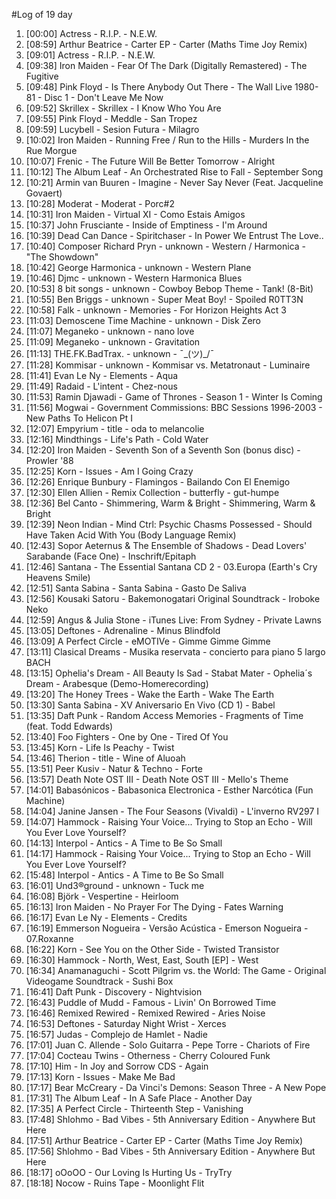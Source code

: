 #Log of 19 day

1. [00:00] Actress - R.I.P. - N.E.W.
1. [08:59] Arthur Beatrice - Carter EP - Carter (Maths Time Joy Remix)
1. [09:01] Actress - R.I.P. - N.E.W.
1. [09:38] Iron Maiden - Fear Of The Dark (Digitally Remastered) - The Fugitive
1. [09:48] Pink Floyd - Is There Anybody Out There - The Wall Live 1980-81 - Disc 1 - Don't Leave Me Now
1. [09:52] Skrillex - Skrillex - I Know Who You Are
1. [09:55] Pink Floyd - Meddle - San Tropez
1. [09:59] Lucybell - Sesion Futura - Milagro
1. [10:02] Iron Maiden - Running Free / Run to the Hills - Murders In the Rue Morgue
1. [10:07] Frenic - The Future Will Be Better Tomorrow - Alright
1. [10:12] The Album Leaf - An Orchestrated Rise to Fall - September Song
1. [10:21] Armin van Buuren - Imagine - Never Say Never (Feat. Jacqueline Govaert)
1. [10:28] Moderat - Moderat - Porc#2
1. [10:31] Iron Maiden - Virtual XI - Como Estais Amigos
1. [10:37] John Frusciante - Inside of Emptiness - I'm Around
1. [10:39] Dead Can Dance - Spiritchaser - In Power We Entrust The Love..
1. [10:40] Composer Richard Pryn - unknown - Western / Harmonica - "The Showdown"
1. [10:42] George Harmonica - unknown - Western Plane
1. [10:46] Djmc - unknown - Western Harmonica Blues
1. [10:53] 8 bit songs - unknown - Cowboy Bebop Theme - Tank! (8-Bit)
1. [10:55] Ben Briggs - unknown - Super Meat Boy! - Spoiled R0TT3N
1. [10:58] Falk - unknown - Memories - For Horizon Heights Act 3
1. [11:03] Demoscene Time Machine - unknown - Disk Zero
1. [11:07] Meganeko - unknown - nano love
1. [11:09] Meganeko - unknown - Gravitation
1. [11:13] THE.FK.BadTrax. - unknown - ¯\_(ツ)_/¯
1. [11:28] Kommisar - unknown - Kommisar vs. Metatronaut - Luminaire
1. [11:41] Evan Le Ny - Elements - Aqua
1. [11:49] Radaid - L'intent - Chez-nous
1. [11:53] Ramin Djawadi - Game of Thrones - Season 1 - Winter Is Coming
1. [11:56] Mogwai - Government Commissions: BBC Sessions 1996-2003 - New Paths To Helicon Pt I
1. [12:07] Empyrium - title - oda to melancolie
1. [12:16] Mindthings - Life's Path - Cold Water
1. [12:20] Iron Maiden - Seventh Son of a Seventh Son (bonus disc) - Prowler '88
1. [12:25] Korn - Issues - Am I Going Crazy
1. [12:26] Enrique Bunbury - Flamingos - Bailando Con El Enemigo
1. [12:30] Ellen Allien - Remix Collection - butterfly - gut-humpe
1. [12:36] Bel Canto - Shimmering, Warm & Bright - Shimmering, Warm & Bright
1. [12:39] Neon Indian - Mind Ctrl: Psychic Chasms Possessed - Should Have Taken Acid With You (Body Language Remix)
1. [12:43] Sopor Aeternus & The Ensemble of Shadows - Dead Lovers' Sarabande (Face One) - Inschrift/Epitaph
1. [12:46] Santana - The Essential Santana CD 2 - 03.Europa (Earth's Cry Heavens Smile)
1. [12:51] Santa Sabina - Santa Sabina - Gasto De Saliva
1. [12:56] Kousaki Satoru - Bakemonogatari Original Soundtrack - Iroboke Neko
1. [12:59] Angus & Julia Stone - iTunes Live: From Sydney - Private Lawns
1. [13:05] Deftones - Adrenaline - Minus Blindfold
1. [13:09] A Perfect Circle - eMOTIVe - Gimme Gimme Gimme
1. [13:11] Clasical Dreams - Musika reservata - concierto para piano 5 largo BACH
1. [13:15] Ophelia's Dream - All Beauty Is Sad - Stabat Mater - Ophelia´s Dream - Arabesque (Demo-Homerecording)
1. [13:20] The Honey Trees - Wake the Earth - Wake The Earth
1. [13:30] Santa Sabina - XV Aniversario En Vivo (CD 1) - Babel
1. [13:35] Daft Punk - Random Access Memories - Fragments of Time (feat. Todd Edwards)
1. [13:40] Foo Fighters - One by One - Tired Of You
1. [13:45] Korn - Life Is Peachy - Twist
1. [13:46] Therion - title - Wine of Aluoah
1. [13:51] Peer Kusiv - Natur & Techno - Forte
1. [13:57] Death Note OST III - Death Note OST III - Mello's Theme
1. [14:01] Babasónicos - Babasonica Electronica - Esther Narcótica (Fun Machine)
1. [14:04] Janine Jansen - The Four Seasons (Vivaldi) - L'inverno RV297 I
1. [14:07] Hammock - Raising Your Voice... Trying to Stop an Echo - Will You Ever Love Yourself?
1. [14:13] Interpol - Antics - A Time to Be So Small
1. [14:17] Hammock - Raising Your Voice... Trying to Stop an Echo - Will You Ever Love Yourself?
1. [15:48] Interpol - Antics - A Time to Be So Small
1. [16:01] Und3®ground - unknown - Tuck me
1. [16:08] Björk - Vespertine - Heirloom
1. [16:13] Iron Maiden - No Prayer For The Dying - Fates Warning
1. [16:17] Evan Le Ny - Elements - Credits
1. [16:19] Emmerson Nogueira - Versão Acústica - Emerson Nogueira - 07.Roxanne
1. [16:22] Korn - See You on the Other Side - Twisted Transistor
1. [16:30] Hammock - North, West, East, South [EP] - West
1. [16:34] Anamanaguchi - Scott Pilgrim vs. the World: The Game - Original Videogame Soundtrack - Sushi Box
1. [16:41] Daft Punk - Discovery - Nightvision
1. [16:43] Puddle of Mudd - Famous - Livin' On Borrowed Time
1. [16:46] Remixed Rewired - Remixed Rewired - Aries Noise
1. [16:53] Deftones - Saturday Night Wrist - Xerces
1. [16:57] Judas - Complejo de Hamlet - Nadie
1. [17:01] Juan C. Allende - Solo Guitarra - Pepe Torre - Chariots of Fire
1. [17:04] Cocteau Twins - Otherness - Cherry Coloured Funk
1. [17:10] Him - In Joy and Sorrow CDS - Again
1. [17:13] Korn - Issues - Make Me Bad
1. [17:17] Bear McCreary - Da Vinci's Demons: Season Three - A New Pope
1. [17:31] The Album Leaf - In A Safe Place - Another Day
1. [17:35] A Perfect Circle - Thirteenth Step - Vanishing
1. [17:48] Shlohmo - Bad Vibes - 5th Anniversary Edition - Anywhere But Here
1. [17:51] Arthur Beatrice - Carter EP - Carter (Maths Time Joy Remix)
1. [17:56] Shlohmo - Bad Vibes - 5th Anniversary Edition - Anywhere But Here
1. [18:17] oOoOO - Our Loving Is Hurting Us - TryTry
1. [18:18] Nocow - Ruins Tape - Moonlight Flit

